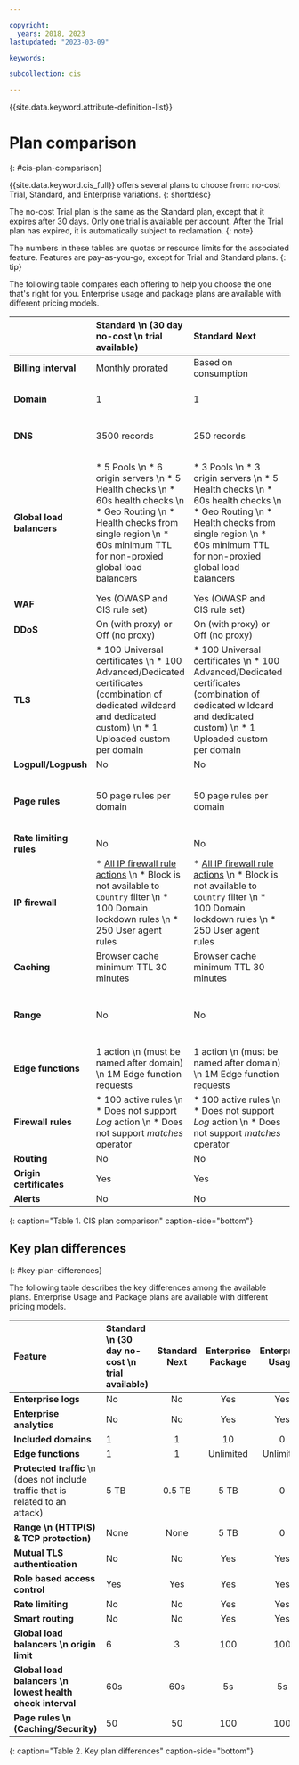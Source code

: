 ```yaml
---

copyright:
  years: 2018, 2023
lastupdated: "2023-03-09"

keywords:

subcollection: cis

---
```


{{site.data.keyword.attribute-definition-list}}

# Plan comparison
{: #cis-plan-comparison}

{{site.data.keyword.cis_full}} offers several plans to choose from: no-cost Trial, Standard, and Enterprise variations.
{: shortdesc}

The no-cost Trial plan is the same as the Standard plan, except that it expires after 30 days. Only one trial is available per account. After the Trial plan has expired, it is automatically subject to reclamation.
{: note}

The numbers in these tables are quotas or resource limits for the associated feature. Features are pay-as-you-go, except for Trial and Standard plans.
{: tip}

The following table compares each offering to help you choose the one that's right for you. Enterprise usage and package plans are available with different pricing models.

| | Standard  \n (30 day no-cost  \n trial available) |Standard Next| Enterprise Package | Enterprise Usage | Enterprise GLB | Enterprise Security|
| :------- | :------- | :--------- | :------------ | :--------- | :--------- | :--------- |
|**Billing interval**|Monthly prorated | Based on consumption|Daily prorated | Based on consumption |Monthly prorated |Monthly prorated|
|**Domain**|1| 1|Up to 1000, but recommend no more than 20|Up to 1000, but recommend no more than 20| 2|3|
|**DNS**|3500 records |250 records |Multiple domains (3500 records per domain) |3500 records |Multiple domains (3500 records per domain) |Same as Enterprise |Same as Enterprise|
|**Global load balancers**|* 5 Pools  \n * 6 origin servers  \n * 5 Health checks  \n * 60s health checks  \n * Geo Routing  \n * Health checks from single region  \n * 60s minimum TTL for non-proxied global load balancers |* 3 Pools  \n * 3 origin servers  \n * 5 Health checks  \n * 60s health checks  \n * Geo Routing  \n * Health checks from single region  \n * 60s minimum TTL for non-proxied global load balancers |* Up to 100 pools  \n * 100 origin servers  \n * Up to 100 health checks  \n * 5s health checks  \n * Smart Routing  \n * Health checks from multiple regions  \n * 10s minimum TTL for non-proxied global load balancers|* Up to 100 pools  \n * 100 origin servers  \n * Up to 100 health checks  \n * 5s health checks  \n * Smart Routing  \n * Health checks from multiple regions  \n * 10s minimum TTL for non-proxied global load balancers|* Up to 100 pools  \n * 18 origin server  \n * Up to 100 health checks  \n * 60s health checks  \n * Health checks from multiple regions  \n * 10s minimum TTL for non-proxied global load balancers |Not available|
|**WAF**|Yes (OWASP and CIS rule set)|Yes (OWASP and CIS rule set)| Yes (OWASP and CIS rule set)|Yes (OWASP and CIS rule set)|Not available |Yes (OWASP and CIS rule set)|
|**DDoS**|On (with proxy) or Off (no proxy)|On (with proxy) or Off (no proxy) |On (with proxy) or Off (no proxy)|Yes (proxy)|Yes (proxy) |Yes|
|**TLS**|* 100 Universal certificates  \n * 100 Advanced/Dedicated certificates (combination of dedicated wildcard and dedicated custom)  \n * 1 Uploaded custom per domain|* 100 Universal certificates  \n * 100 Advanced/Dedicated certificates (combination of dedicated wildcard and dedicated custom)  \n * 1 Uploaded custom per domain|* 100 Universal certificates  \n * 100 Advanced/Dedicated certificates (combination of dedicated wildcard and dedicated custom)  \n * 1 Uploaded custom per domain|* 100 Universal certificates  \n * 100 Advanced/Dedicated certificates (combination of dedicated wildcard and dedicated custom)  \n * 1 Uploaded custom per domain|* 100 Universal certificates  \n * 100 Advanced/Dedicated certificates (combination of dedicated wildcard and dedicated custom)  \n * 1 Uploaded custom per domain|* 100 Universal certificates  \n * 100 Advanced/Dedicated certificates (combination of dedicated wildcard and dedicated custom)  \n * 1 Uploaded custom per domain|
|**Logpull/Logpush**|No|No |Yes|Yes|Yes|Yes|
|**Page rules**|50 page rules per domain|50 page rules per domain |* 100 page rules per domain  \n * Additional settings for fine-grained control|* 100 page rules per domain  \n * Additional settings for fine-grained control|Not available |Same as Enterprise|
|**Rate limiting rules**|No|No |100|100|Not available |Not available|
|**IP firewall**|* [All IP firewall rule actions](/docs/cis?topic=cis-actions)  \n * Block is not available to `Country` filter  \n * 100 Domain lockdown rules  \n * 250 User agent rules|* [All IP firewall rule actions](/docs/cis?topic=cis-actions)  \n * Block is not available to `Country` filter  \n * 100 Domain lockdown rules  \n * 250 User agent rules|* [All IP firewall rule actions](/docs/cis?topic=cis-actions)  \n * 1000 Domain lockdown rules  \n * 1000 User agent rules|* [All IP firewall rule actions](/docs/cis?topic=cis-actions)  \n * 1000 Domain lockdown rules  \n * 1000 User agent rules|Not available |Same as Enterprise|
|**Caching**|Browser cache minimum TTL 30 minutes|Browser cache minimum TTL 30 minutes|Browser cache minimum TTL 30 seconds|Browser cache minimum TTL 30 seconds|Not available |Same as Enterprise|
|**Range**|No|No |Yes  \n Up to 10 applications  \n Total of 10 TB  \n 5 TB HTTPS  \n 5 TB Range|Yes  \n Up to 10 applications  \n Total of 10 TB  \n 5 TB HTTPS  \n 5 TB Range|No |Same as Enterprise|
|**Edge functions**|1 action  \n (must be named after domain)  \n 1M Edge function requests|1 action  \n (must be named after domain)  \n 1M Edge function requests |Unlimited actions|Unlimited actions|Not available |Not available|
|**Firewall rules**|* 100 active rules  \n * Does not support _Log_ action  \n * Does not support _matches_ operator|* 100 active rules  \n * Does not support _Log_ action  \n * Does not support _matches_ operator |* 1000 active rules  \n * Supports all actions  \n * Supports all operators|* 1000 active rules  \n * Supports all actions  \n * Supports all operators|No |Same as Enterprise|
|**Routing**|No|No|Yes|Yes|No|No|
|**Origin certificates**|Yes|Yes|Yes|Yes|Yes|Yes|
|**Alerts**|No|No|Yes|Yes|Yes|Yes|
{: caption="Table 1. CIS plan comparison" caption-side="bottom"}

## Key plan differences
{: #key-plan-differences}

The following table describes the key differences among the available plans. Enterprise Usage and Package plans are available with different pricing models.

| Feature |Standard  \n  (30 day no-cost  \n trial available)|Standard Next|Enterprise Package|Enterprise Usage| Enterprise GLB| Enterprise Security|
| :------ | :-------- |:---------: | :----------: | :---------: | :---------: | :---------: |
|**Enterprise logs**|No|No |Yes|Yes|Yes|Yes|
|**Enterprise analytics**|No|No |Yes|Yes|Yes |Yes|
|**Included domains**|1|1 |10|0|2 |3|
|**Edge functions**|1|1|Unlimited|Unlimited| 0 |0|
|**Protected traffic**   \n (does not include traffic that is related to an attack)|5 TB|0.5 TB |5 TB|0 |5 TB |10 TB|
|**Range  \n (HTTP(S) & TCP protection)**|None |None |5 TB |0|None |0.1 TB|
|**Mutual TLS authentication**|No|No|Yes|Yes |No |Yes|
|**Role based access control**|Yes|Yes|Yes|Yes|Yes |Yes|
|**Rate limiting**|No|No |Yes|Yes|No |No|
|**Smart routing**|No|No |Yes|Yes|No |No|
|**Global load balancers  \n  origin limit**|6|3 |100|100|18 |6|
|**Global load balancers  \n  lowest health check interval**|60s|60s|5s|5s|5s |Not available|
|**Page rules  \n (Caching/Security)**|50|50|100|100|0 |100|
{: caption="Table 2. Key plan differences" caption-side="bottom"}
